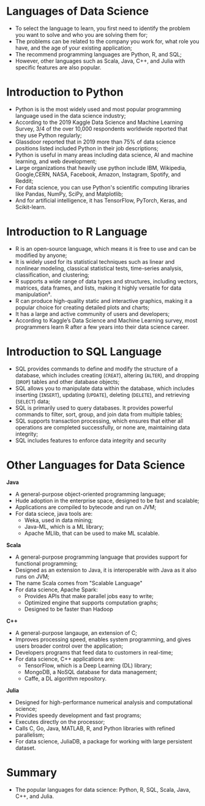 # Languages of Data Science

 - To select the language to learn, you first need to identify the problem you want to solve and who you are solving them for;
 - The problems can be related to the company you work for, what role you have, and the age of your existing application;
 - The recommend programming languages are Python, R, and SQL;
 - However, other languages such as Scala, Java, C++, and Julia with specific features are also popular.

# Introduction to Python

 - Python is is the most widely used and most popular programming language used in the data science industry;
 - According to the 2019 Kaggle Data Science and Machine Learning Survey, 3/4 of the over 10,000 respondents worldwide reported that they use Python regularly;
 - Glassdoor reported that in 2019 more than 75% of data science positions listed included Python in their job descriptions;
 - Python is useful in many areas including data science, AI and machine learning, and web development;
 - Large organizations that heavily use python include IBM, Wikipedia, Google,CERN, NASA, Facebook, Amazon, Instagram, Spotify, and Reddit;
 - For data science, you can use Python's scientific computing libraries like Pandas, NumPy, SciPy, and Matplotlib;
 - And for artificial intelligence, it has TensorFlow, PyTorch, Keras, and Scikit-learn.

# Introduction to R Language

 - R is an open-source language, which means it is free to use and can be modified by anyone;
 - It is widely used for its statistical techniques such as linear and nonlinear modeling, classical statistical tests, time-series analysis, classification, and clustering;
 - R supports a wide range of data types and structures, including vectors, matrices, data frames, and lists, making it highly versatile for data manipulation³.
 - R can produce high-quality static and interactive graphics, making it a popular choice for creating detailed plots and charts;
 - It has a large and active community of users and developers;
 - According to Kaggle’s Data Science and Machine Learning survey, most programmers learn R after a few years into their data science career.

# Introduction to SQL Language

 - SQL provides commands to define and modify the structure of a database, which includes creating (`CREAT`), altering (`ALTER`), and dropping (`DROP`) tables and other database objects;
 - SQL allows you to manipulate data within the database, which includes inserting (`INSERT`), updating (`UPDATE`), deleting (`DELETE`), and retrieving (`SELECT`) data;
 - SQL is primarily used to query databases. It provides powerful commands to filter, sort, group, and join data from multiple tables;
 - SQL supports transaction processing, which ensures that either all operations are completed successfully, or none are, maintaining data integrity;
 - SQL includes features to enforce data integrity and security

# Other Languages for Data Science

**Java**

 - A general-purpose object-oriented programming language;
 - Hude adoption in the enterprise space, designed to be fast and scalable;
 - Applications are compiled to bytecode and run on JVM;
 - For data sciece, java tools are:
    - Weka, used in data mining;
    - Java-ML, which is a ML library;
    - Apache MLlib, that can be used to make ML scalable.

**Scala**

 - A general-purpose programming language that provides support for functional programming;
 - Designed as an extension to Java, it is interoperable with Java as it also runs on JVM;
 - The name Scala comes from "Scalable Language"
 - For data science, Apache Spark:
    - Provides APIs that make parallel jobs easy to write;
    - Optimized engine that supports computation graphs;
    - Designed to be faster than Hadoop

**C++**

 - A general-purpose langauge, an extension of C;
 - Improves processing speed, enables system programming, and gives users broader control over the application;
 - Developers programs that feed data to customers in real-time;
 - For data science, C++ applications are:
    - TensorFlow, which is a Deep Learning (DL) library;
    - MongoDB, a NoSQL database for data management;
    - Caffe, a DL algorithm repository.

**Julia**

 - Designed for high-performance numerical analysis and computational science;
 - Provides speedy development and fast programs;
 - Executes directly on the processor;
 - Calls C, Go, Java, MATLAB, R, and Python libraries with refined parallelism;
 - For data science, JuliaDB, a package for working with large persistent dataset.

# Summary

 - The popular languages for data science: Python, R, SQL, Scala, Java, C++, and Julia.